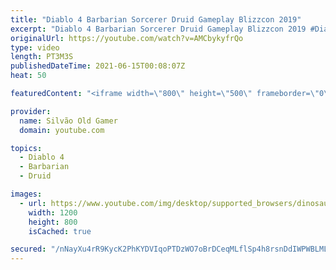 ```yaml
---
title: "Diablo 4 Barbarian Sorcerer Druid Gameplay Blizzcon 2019"
excerpt: "Diablo 4 Barbarian Sorcerer Druid Gameplay Blizzcon 2019 #Diablo #E3 #Trailer #E32021 #Official #Playstation #Xbox #PC ..."
originalUrl: https://youtube.com/watch?v=AMCbykyfrQo
type: video
length: PT3M3S
publishedDateTime: 2021-06-15T00:08:07Z
heat: 50

featuredContent: "<iframe width=\"800\" height=\"500\" frameborder=\"0\" src=\"https://www.youtube.com/embed/AMCbykyfrQo\" allow=\"accelerometer; autoplay; encrypted-media; gyroscope; picture-in-picture\" allowfullscreen></iframe>"

provider:
  name: Silvão Old Gamer
  domain: youtube.com

topics:
  - Diablo 4
  - Barbarian
  - Druid

images:
  - url: https://www.youtube.com/img/desktop/supported_browsers/dinosaur.png
    width: 1200
    height: 800
    isCached: true

secured: "/nNayXu4rR9KycK2PhKYDVIqoPTDzWO7oBrDCeqMLflSp4h8rsnDdIWPWBLMLGI+haDu03vc5yhxVqj36fIAnQqRhqgjx1bI/nYV0A5KK7sb9Zx4okL8KdiQvQapz3MCW+wPbU7scMDYdqbaUJbutuXsoOBhLQvL8uy3MHApCAcN9/t6YLQ4ahXTZoLTQFqiPvg8IZt82UZkT///OpMqXXwB+jvnEVB3pXre2l0FloyWDfAmTiCzdsj2WAwVuBj2KWo9g9Wfv6proN82cbo2aiobgMwBzUEPXSt1QMEIV6MG/icrorkJi1NwUq1VOBHKC6bHXdz5posGo52fpjTJDRElP8aWJ1a+aC2kAiJEsy3JaknYzJsKPiYOZCtFY7FQZEf4qSxcPegNnTO/tpjlCVU+QO+dcKle2IiCjvSFUBE=;L7fVZISkbja27Q0h4rCMLQ=="
---
```


